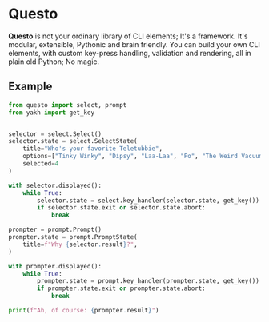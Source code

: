 # Questo

**Questo** is not your ordinary library of CLI elements; It's a framework. It's modular, extensible, Pythonic and brain friendly. You can build your own CLI elements, with custom key-press handling, validation and rendering, all in plain old Python; No magic.

## Example

```python
from questo import select, prompt
from yakh import get_key


selector = select.Select()
selector.state = select.SelectState(
    title="Who's your favorite Teletubbie", 
    options=["Tinky Winky", "Dipsy", "Laa-Laa", "Po", "The Weird Vacuum Thing"], 
    selected=4
)

with selector.displayed():
    while True:
        selector.state = select.key_handler(selector.state, get_key())
        if selector.state.exit or selector.state.abort:
            break

prompter = prompt.Prompt()
prompter.state = prompt.PromptState(
    title=f"Why {selector.result}?", 
)

with prompter.displayed():
    while True:
        prompter.state = prompt.key_handler(prompter.state, get_key())
        if prompter.state.exit or prompter.state.abort:
            break

print(f"Ah, of course: {prompter.result}")
```
